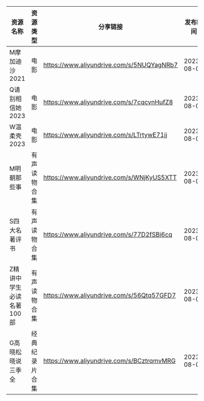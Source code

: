 | 资源名称           | 资源类型    | 分享链接                                      | 发布时间       |
| -------------- | ------- | ----------------------------------------- | ---------- |
| M摩加迪沙2021      | 电影      | https://www.aliyundrive.com/s/5NUQYagNRb7 | 2023-08-03 |
| Q请别相信她2023     | 电影      | https://www.aliyundrive.com/s/7cqcvnHufZ8 | 2023-08-03 |
| W温柔壳2023       | 电影      | https://www.aliyundrive.com/s/LTrtywE71jj | 2023-08-03 |
| M明朝那些事         | 有声读物合集  | https://www.aliyundrive.com/s/WNjKyUS5XTT | 2023-08-03 |
| S四大名著评书        | 有声读物合集  | https://www.aliyundrive.com/s/77D2fSBi6cq | 2023-08-03 |
| Z精讲中学生必读名著100部 | 有声读物合集  | https://www.aliyundrive.com/s/56Qtq57GFD7 | 2023-08-03 |
| G高晓松晓说三季全      | 经典纪录片合集 | https://www.aliyundrive.com/s/BCztrqmvMRG | 2023-08-03 |
